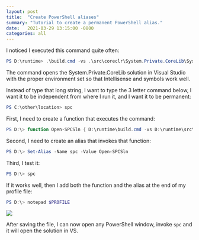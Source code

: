 ```yaml
---
layout: post
title:  "Create PowerShell aliases"
summary: "Tutorial to create a permanent PowerShell alias."
date:   2021-03-29 13:15:00 -0800
categories: all
---
```


I noticed I executed this command quite often:

```powershell
PS D:\runtime> .\build.cmd -vs .\src\coreclr\System.Private.CoreLib\System.Private.CoreLib.sln
```

The command opens the System.Private.CoreLib solution in Visual Studio with the proper environment set so that Intellisense and symbols work well.

Instead of type that long string, I want to type the 3 letter command below, I want it to be independent from where I run it, and I want it to be permanent:

```powershell
PS C:\other\location> spc
```

First, I need to create a function that executes the command:

```powershell
PS D:\> function Open-SPCSln { D:\runtime\build.cmd -vs D:\runtime\src\coreclr\System.Private.CoreLib\System.Private.CoreLib.sln }
```

Second, I need to create an alias that invokes that function:
```powershell
PS D:\> Set-Alias -Name spc -Value Open-SPCSln
```

Third, I test it:

```powershell
PS D:\> spc
```

If it works well, then I add both the function and the alias at the end of my profile file:

```powershell
PS D:\> notepad $PROFILE
```

<img src="{{ site.url }}/assets/img/2021-03-29-psalias_1.png" />

After saving the file, I can now open any PowerShell window, invoke `spc` and it will open the solution in VS.
